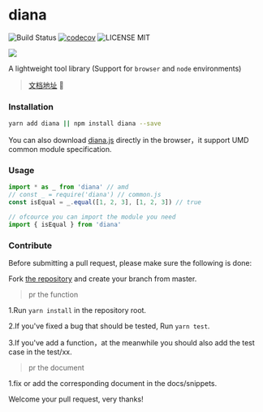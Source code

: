 # diana

![Build Status](https://travis-ci.org/MuYunyun/diana.svg?branch=master) [![codecov](https://codecov.io/gh/MuYunyun/diana/branch/master/graph/badge.svg)](https://codecov.io/gh/MuYunyun/diana) ![LICENSE MIT](https://img.shields.io/npm/l/express.svg)

![](http://oqhtscus0.bkt.clouddn.com/5aa428c1014d75db4d2d331fb2b41334.jpg-muyy)

A lightweight tool library (Support for `browser` and `node` environments)

> [文档地址](http://muyunyun.cn/diana/) :tada:

### Installation

```bash
yarn add diana || npm install diana --save
```

You can also download [diana.js](https://github.com/MuYunyun/diana/blob/master/lib/diana.js) directly in the browser，it support UMD common module specification.

### Usage

```js
import * as _ from 'diana' // amd
// const _ = require('diana') // common.js
const isEqual = _.equal([1, 2, 3], [1, 2, 3]) // true

// ofcource you can import the module you need
import { isEqual } from 'diana'
```

### Contribute

Before submitting a pull request, please make sure the following is done:

Fork [the repository](https://github.com/MuYunyun/diana) and create your branch from master.

> pr the function

1.Run `yarn install` in the repository root.

2.If you've fixed a bug that should be tested, Run `yarn test`.

3.If you've add a function，at the meanwhile you should also add the test case in the test/xx.

> pr the document

1.fix or add the corresponding document in the docs/snippets.

Welcome your pull request, very thanks!
